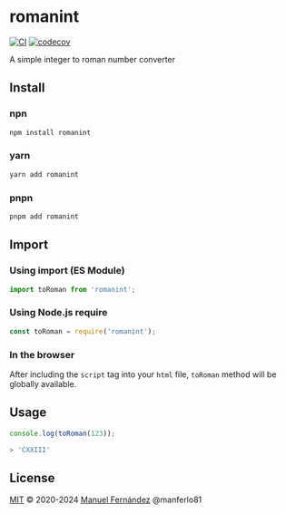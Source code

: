 # romanint

[![CI](https://github.com/manferlo81/romanint/actions/workflows/ci.yml/badge.svg?branch=main)](https://github.com/manferlo81/romanint/actions/workflows/ci.yml)
[![codecov](https://codecov.io/gh/manferlo81/romanint/branch/main/graph/badge.svg?token=9XPXHS6ZWD)](https://codecov.io/gh/manferlo81/romanint)

A simple integer to roman number converter

## Install

### npn

```bash
npm install romanint
```

### yarn

```bash
yarn add romanint
```

### pnpn

```bash
pnpm add romanint
```

## Import

### Using import (ES Module)

```javascript
import toRoman from 'romanint';
```

### Using Node.js require

```javascript
const toRoman = require('romanint');
```

### In the browser

After including the `script` tag into your `html` file, `toRoman` method will be globally available.

## Usage

```javascript
console.log(toRoman(123));
```

```bash
> 'CXXIII'
```

## License

[MIT](LICENSE) &copy; 2020-2024 [Manuel Fernández](https://github.com/manferlo81) @manferlo81
